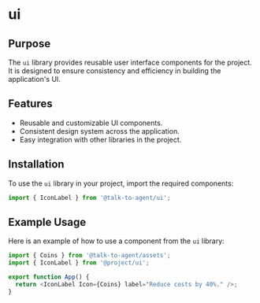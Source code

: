 # ui

## Purpose

The `ui` library provides reusable user interface components for the project. It is designed to ensure consistency and efficiency in building the application's UI.

## Features

- Reusable and customizable UI components.
- Consistent design system across the application.
- Easy integration with other libraries in the project.

## Installation

To use the `ui` library in your project, import the required components:

```typescript
import { IconLabel } from '@talk-to-agent/ui';
```

## Example Usage

Here is an example of how to use a component from the `ui` library:

```typescript
import { Coins } from '@talk-to-agent/assets';
import { IconLabel } from '@project/ui';

export function App() {
  return <IconLabel Icon={Coins} label="Reduce costs by 40%." />;
}
```
